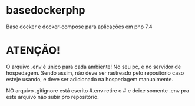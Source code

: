# basedockerphp
Base docker e docker-compose para aplicações em php 7.4

# ATENÇÃO!
O arquivo .env é único para cada ambiente! No seu pc, e no servidor de hospedagem.
Sendo assim, não deve ser rastreado pelo reposítório caso esteje usando, e deve ser adicionado na hospedagem manualmente.

NO arquivo .gitignore está escrito #.env retire o # e deixe somente .env pra este arquivo não subir pro repositório.
